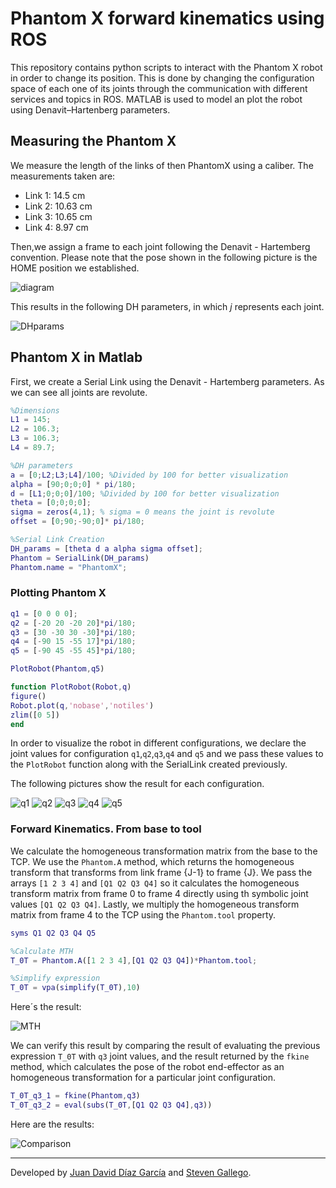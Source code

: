 # Phantom X forward kinematics using ROS

This repository contains python scripts to interact with the Phantom X robot in order to change its position. This is done by changing the configuration space of each one of its joints through the communication with different services and topics in ROS. MATLAB is used to model an plot the robot using  Denavit–Hartenberg parameters.

## Measuring the Phantom X

We measure the length of the links of then PhantomX using a caliber. The measurements taken are:

* Link 1: 14.5 cm
* Link 2: 10.63 cm
* Link 3: 10.65 cm
* Link 4: 8.97 cm

Then,we assign a frame to each joint following the Denavit - Hartemberg convention. Please note that the pose shown in the following picture is the HOME position we established.

![diagram](Images/Phantom_dimensions.png)

This results in the following DH parameters, in which _j_ represents each joint.

![DHparams](Images/Phantom_DHparams.png)

## Phantom X in Matlab

First, we create a Serial Link using the Denavit - Hartemberg parameters. As we can see all joints are revolute.

```Matlab
%Dimensions
L1 = 145;
L2 = 106.3;
L3 = 106.3;
L4 = 89.7;

%DH parameters
a = [0;L2;L3;L4]/100; %Divided by 100 for better visualization
alpha = [90;0;0;0] * pi/180;
d = [L1;0;0;0]/100; %Divided by 100 for better visualization
theta = [0;0;0;0];
sigma = zeros(4,1); % sigma = 0 means the joint is revolute
offset = [0;90;-90;0]* pi/180;

%Serial Link Creation
DH_params = [theta d a alpha sigma offset];
Phantom = SerialLink(DH_params)
Phantom.name = "PhantomX";
```
### Plotting Phantom X

```Matlab
q1 = [0 0 0 0];
q2 = [-20 20 -20 20]*pi/180;
q3 = [30 -30 30 -30]*pi/180;
q4 = [-90 15 -55 17]*pi/180;
q5 = [-90 45 -55 45]*pi/180;

PlotRobot(Phantom,q5)

function PlotRobot(Robot,q)
figure()
Robot.plot(q,'nobase','notiles')
zlim([0 5])
end
```

In order to visualize the robot in different configurations, we declare the joint values for configuration `q1`,`q2`,`q3`,`q4` and `q5` and we pass these values to the `PlotRobot` function along with the SerialLink created previously.

The following pictures show the result for each configuration.

![q1](Images/q1.png)
![q2](Images/q2.png)
![q3](Images/q3.png)
![q4](Images/q4.png)
![q5](Images/q5.png)

### Forward Kinematics. From base to tool

We calculate the homogeneous transformation matrix from the base to the TCP. We use the `Phantom.A` method, which returns the homogeneous transform that transforms from link frame {J-1} to frame {J}. We pass the arrays `[1 2 3 4]` and `[Q1 Q2 Q3 Q4]` so it calculates the homogeneous transform matrix from frame 0 to frame 4 directly using th symbolic joint values `[Q1 Q2 Q3 Q4]`. Lastly, we multiply the homogeneous transform matrix from frame 4 to the TCP using the `Phantom.tool` property.

```Matlab
syms Q1 Q2 Q3 Q4 Q5

%Calculate MTH
T_0T = Phantom.A([1 2 3 4],[Q1 Q2 Q3 Q4])*Phantom.tool;

%Simplify expression
T_0T = vpa(simplify(T_0T),10)
```
Here´s the result:

![MTH](Images/MTH.png)

We can verify this result by comparing the result of evaluating the previous expression `T_0T` with `q3` joint values, and the result returned by the `fkine` method, which calculates the pose of the robot end-effector as an homogeneous transformation for a particular joint configuration.

```Matlab
T_0T_q3_1 = fkine(Phantom,q3)
T_0T_q3_2 = eval(subs(T_0T,[Q1 Q2 Q3 Q4],q3))
```

Here are the results:

![Comparison](Images/Comparison.png)


___

Developed by
[Juan David Díaz García](https://github.com/D4vidDG) and [Steven Gallego](https://github.com/jhairssteven).
